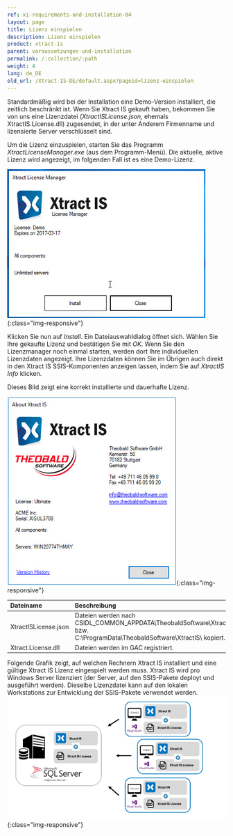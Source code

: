 ```yaml
---
ref: xi-requirements-and-installation-04
layout: page
title: Lizenz einspielen
description: Lizenz einspielen
product: xtract-is
parent: voraussetzungen-und-installation
permalink: /:collection/:path
weight: 4
lang: de_DE
old_url: /Xtract-IS-DE/default.aspx?pageid=lizenz-einspielen
---
```

Standardmäßig wird bei der Installation eine Demo-Version installiert, die zeitlich beschränkt ist. 
Wenn Sie Xtract IS gekauft haben, bekommen Sie von uns eine Lizenzdatei (*XtractISLicense.json*, ehemals 
XtractIS.License.dll) zugesendet, in der unter Anderem Firmenname und lizensierte Server verschlüsselt sind.

Um die Lizenz einzuspielen, starten Sie das Programm *XtractLicenseManager.exe* (aus dem Programm-Menü). 
Die aktuelle, aktive Lizenz wird angezeigt, im folgenden Fall ist es eine Demo-Lizenz.

![XIS-License-Manager](/img/content/XIS-License-Manager.jpg){:class="img-responsive"}

Klicken Sie nun auf *Install*. Ein Dateiauswahldialog öffnet sich. Wählen Sie Ihre gekaufte Lizenz und bestätigen Sie mit *OK*. Wenn Sie den Lizenzmanager noch einmal starten, werden dort Ihre individuellen Lizenzdaten angezeigt. Ihre Lizenzdaten können Sie im Übrigen auch direkt in den Xtract IS SSIS-Komponenten anzeigen lassen, indem Sie auf *XtractIS Info* klicken.

Dieses Bild zeigt eine korrekt installierte und dauerhafte Lizenz.

![XIS_License_Info](/img/content/XIS_License_Info.jpg){:class="img-responsive"}

| Dateiname | Beschreibung |
|:--|:--|
| XtractISLicense.json | Dateien werden nach <br> CSIDL_COMMON_APPDATA\TheobaldSoftware\XtractIS\ bzw. <br> C:\ProgramData\TheobaldSoftware\XtractIS\ kopiert.|
|Xtract.License.dll | Dateien werden im GAC registriert. |

Folgende Grafik zeigt, auf welchen Rechnern Xtract IS installiert und eine gültige Xtract IS Lizenz eingespielt werden muss. Xtract IS wird pro Windows Server lizenziert (der Server, auf den SSIS-Pakete deployt und ausgeführt werden). Dieselbe Lizenzdatei kann auf den lokalen Workstations zur Entwicklung der SSIS-Pakete verwendet werden.<br>
![client_Server_architecture_xis_final](/img/content/xis/client_server_xis.png){:class="img-responsive"}

 
